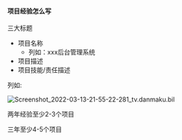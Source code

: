 #### 项目经验怎么写

三大标题

+ 项目名称
  + 列如：xxx后台管理系统
+ 项目描述
+ 项目技能/责任描述

列如:

![Screenshot_2022-03-13-21-55-22-281_tv.danmaku.bil](D:\QQ\2274004370\FileRecv\MobileFile\Screenshot_2022-03-13-21-55-22-281_tv.danmaku.bil.jpg)

两年经验至少2-3个项目

三年至少4-5个项目
